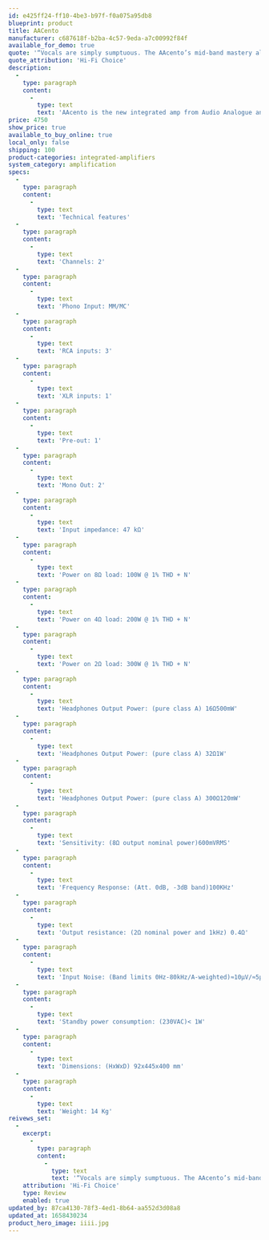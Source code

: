 ```yaml
---
id: e425ff24-ff10-4be3-b97f-f0a075a95db8
blueprint: product
title: AACento
manufacturer: c687618f-b2ba-4c57-9eda-a7c00992f84f
available_for_demo: true
quote: '“Vocals are simply sumptuous. The AAcento’s mid-band mastery allows each voice to be distinct, yet the subtle blend of the three together is richly textured yet entirely cohesive… the AAcento reveals subtle acoustic atmospheres that other amplifiers can only hint at.”'
quote_attribution: 'Hi-Fi Choice'
description:
  -
    type: paragraph
    content:
      -
        type: text
        text: 'AAcento is the new integrated amp from Audio Analogue and the first product of the new PureAA line. This line is made to recall the philosophy used for the most successful Audio Analogue products: a mix of simple design and reference sound performances to create products with the best value for money available on the market. Thanks to the cooperation with Airtech laboratories to develop Anniversary line, some key points and ideas in the design have been shared also in this new line and differently by the Anniversary line products, where each model is created to make in the best way only what it is created to do, in PureAA line the target is also to make products with more features in order to get the interest of those users looking for a wider range of functions and connections concentrated in a single product. This is easy to understand looking at below features description, as it is easy to understand that everything was made with extreme care and no compromise solutions almost impossible to find in products of the same category and price range'
price: 4750
show_price: true
available_to_buy_online: true
local_only: false
shipping: 100
product-categories: integrated-amplifiers
system_category: amplification
specs:
  -
    type: paragraph
    content:
      -
        type: text
        text: 'Technical features'
  -
    type: paragraph
    content:
      -
        type: text
        text: 'Channels: 2'
  -
    type: paragraph
    content:
      -
        type: text
        text: 'Phono Input: MM/MC'
  -
    type: paragraph
    content:
      -
        type: text
        text: 'RCA inputs: 3'
  -
    type: paragraph
    content:
      -
        type: text
        text: 'XLR inputs: 1'
  -
    type: paragraph
    content:
      -
        type: text
        text: 'Pre-out: 1'
  -
    type: paragraph
    content:
      -
        type: text
        text: 'Mono Out: 2'
  -
    type: paragraph
    content:
      -
        type: text
        text: 'Input impedance: 47 kΩ'
  -
    type: paragraph
    content:
      -
        type: text
        text: 'Power on 8Ω load: 100W @ 1% THD + N'
  -
    type: paragraph
    content:
      -
        type: text
        text: 'Power on 4Ω load: 200W @ 1% THD + N'
  -
    type: paragraph
    content:
      -
        type: text
        text: 'Power on 2Ω load: 300W @ 1% THD + N'
  -
    type: paragraph
    content:
      -
        type: text
        text: 'Headphones Output Power: (pure class A) 16Ω500mW'
  -
    type: paragraph
    content:
      -
        type: text
        text: 'Headphones Output Power: (pure class A) 32Ω1W'
  -
    type: paragraph
    content:
      -
        type: text
        text: 'Headphones Output Power: (pure class A) 300Ω120mW'
  -
    type: paragraph
    content:
      -
        type: text
        text: 'Sensitivity: (8Ω output nominal power)600mVRMS'
  -
    type: paragraph
    content:
      -
        type: text
        text: 'Frequency Response: (Att. 0dB, -3dB band)100KHz'
  -
    type: paragraph
    content:
      -
        type: text
        text: 'Output resistance: (2Ω nominal power and 1kHz) 0.4Ω'
  -
    type: paragraph
    content:
      -
        type: text
        text: 'Input Noise: (Band limits 0Hz-80kHz/A-weighted)≈10µV/≈5µVSNR≈100 dBMM SNR85 dBMC SNR65 dB'
  -
    type: paragraph
    content:
      -
        type: text
        text: 'Standby power consumption: (230VAC)< 1W'
  -
    type: paragraph
    content:
      -
        type: text
        text: 'Dimensions: (HxWxD) 92x445x400 mm'
  -
    type: paragraph
    content:
      -
        type: text
        text: 'Weight: 14 Kg'
reivews_set:
  -
    excerpt:
      -
        type: paragraph
        content:
          -
            type: text
            text: '“Vocals are simply sumptuous. The AAcento’s mid-band mastery allows each voice to be distinct, yet the subtle blend of the three together is richly textured yet entirely cohesive… the AAcento reveals subtle acoustic atmospheres that other amplifiers can only hint at.”'
    attribution: 'Hi-Fi Choice'
    type: Review
    enabled: true
updated_by: 87ca4130-78f3-4ed1-8b64-aa552d3d08a8
updated_at: 1658430234
product_hero_image: iiii.jpg
---
```

